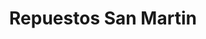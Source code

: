 ---
title: "Repuestos San Martin"
url: /chincha-alta/repuestos-san-martin/
shop: reparación de automóviles
---